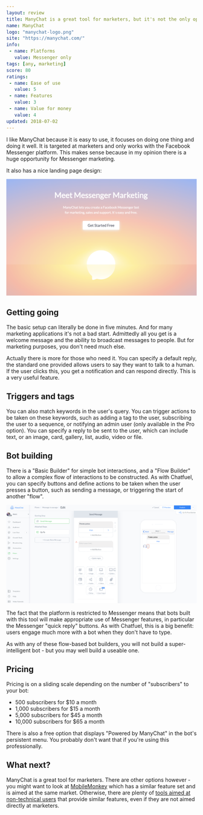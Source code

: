 ```yaml
---
layout: review
title: ManyChat is a great tool for marketers, but it's not the only option
name: ManyChat
logo: "manychat-logo.png"
site: "https://manychat.com/"
info:
 - name: Platforms
   value: Messenger only
tags: [any, marketing]
score: 80
ratings:
 - name: Ease of use
   value: 5
 - name: Features
   value: 3
 - name: Value for money
   value: 4
updated: 2018-07-02
---
```


I like ManyChat because it is easy to use, it focuses on doing one
thing and doing it well. It is targeted at marketers and only works
with the Facebook Messenger platform. This makes sense because in my
opinion there is a huge opportunity for Messenger marketing.

It also has a nice landing page design:

<img src="/img/manychat-landing.png" class="img-fluid">

Getting going
-------------

The basic setup can literally be done in five minutes. And for many
marketing applications it's not a bad start. Admittedly all you get is
a welcome message and the ability to broadcast messages to people. But
for marketing purposes, you don't need much else.

Actually there is more for those who need it. You can specify a
default reply, the standard one provided allows users to say they want
to talk to a human. If the user clicks this, you get a notification
and can respond directly. This is a very useful feature.

Triggers and tags
-----------------

You can also match keywords in the user's query. You can trigger
actions to be taken on these keywords, such as adding a tag to the
user, subscribing the user to a sequence, or notifying an admin user
(only available in the Pro option). You can specify a reply to be sent
to the user, which can include text, or an image, card, gallery, list,
audio, video or file.

Bot building
------------

There is a "Basic Builder" for simple bot interactions, and a "Flow
Builder" to allow a complex flow of interactions to be constructed. As
with Chatfuel, you can specify buttons and define actions to be taken
when the user presses a button, such as sending a message, or
triggering the start of another "flow".

<img src="/img/manychat-screenshot.png" class="img-fluid">

The fact that the platform is restricted to Messenger means that bots
built with this tool will make appropriate use of Messenger features,
in particular the Messenger "quick reply" buttons. As with Chatfuel,
this is a big benefit: users engage much more with a bot when they
don't have to type.

As with any of these flow-based bot builders, you will not build a
super-intelligent bot - but you may well build a useable one.

Pricing
-------

Pricing is on a sliding scale depending on the number of "subscribers"
to your bot:

 - 500 subscribers for $10 a month
 - 1,000 subscribers for $15 a month
 - 5,000 subscribers for $45 a month
 - 10,000 subscribers for $65 a month

There is also a free option that displays "Powered by ManyChat" in the
bot's persistent menu. You probably don't want that if you're using
this professionally.

What next?
----------

ManyChat is a great tool for marketers. There are other options
however - you might want to look at
[MobileMonkey](/reviews/mobile-monkey.html) which has a similar
feature set and is aimed at the same market. Otherwise, there are
plenty of [tools aimed at non-technical users](/non-technical.html)
that provide similar features, even if they are not aimed directly at
marketers.
